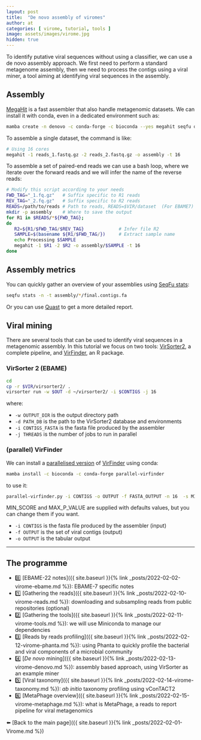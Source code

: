 ```yaml
---
layout: post
title:  "De novo assembly of viromes"
author: at
categories: [ virome, tutorial, tools ]
image: assets/images/virome.jpg
hidden: true
---
```


To identify putative viral sequences without using a classifier, we can use a de novo assembly approach.
We first need to perform a standard metagenome assembly, then we need to process the contigs using a viral miner,
a tool aiming at identifying viral sequences in the assembly.

## Assembly

[MegaHit](https://pubmed.ncbi.nlm.nih.gov/25609793/) is a fast assembler that also handle metagenomic datasets.
We can install it with conda, even in a dedicated environment such as:

```bash
mamba create -n denovo -c conda-forge -c bioconda --yes megahit seqfu quast
```

To assemble a single dataset, the command is like:


```bash
# Using 16 cores
megahit -1 reads_1.fastq.gz -2 reads_2.fastq.gz -o assembly -t 16
```
To assemble a set of paired-end reads we can use a bash loop,
where we iterate over the forward reads and we will infer the name of the reverse reads:

```bash
# Modify this script according to your needs
FWD_TAG="_1.fq.gz"   # Suffix specific to R1 reads
REV_TAG="_2.fq.gz"   # Suffix specific to R2 reads
READS=/path/to/reads # Path to reads, READS=$VIR/dataset  (For EBAME7)
mkdir -p assembly    # Where to save the output
for R1 in $READS/*${FWD_TAG};
do
   R2=${R1/$FWD_TAG/$REV_TAG}             # Infer file R2
   SAMPLE=$(basename ${R1/$FWD_TAG/})     # Extract sample name
   echo Processing $SAMPLE
   megahit -1 $R1 -2 $R2 -o assembly/$SAMPLE -t 16
done
```

## Assembly metrics

You can quickly gather an overview of your assemblies using [SeqFu stats](https://telatin.github.io/seqfu2/tools/stats.html):

```bash
seqfu stats -n -t assembly/*/final.contigs.fa
```

Or you can use [Quast](http://bioinf.spbau.ru/metaquast) to get a more detailed report.


## Viral mining

There are several tools that can be used to identify viral sequences in a metagenomic assembly. In this tutorial we focus on 
two tools:
[VirSorter2](https://github.com/jiarong/VirSorter2), a complete pipeline, and
[VirFinder](https://github.com/jessieren/VirFinder), an R package.

### VirSorter 2 (EBAME)

```bash
cd 
cp -r $VIR/virsorter2/ .
virsorter run -w $OUT -d ~/virsorter2/ -i $CONTIGS -j 16
```

where:
* `-w OUTPUT_DIR` is the output directory path
* `-d PATH_DB` is the path to the VirSorter2 database and environments
* `-i CONTIGS_FASTA` is the fasta file produced by the assembler
* `-j THREADS` is the number of jobs to run in parallel

### (parallel) VirFinder

We can install a [parallelised version](https://github.com/quadram-institute-bioscience/parallel-virfinder) of 
[VirFinder](https://github.com/jessieren/VirFinder) using conda:

```bash
mamba install -c bioconda -c conda-forge parallel-virfinder
```

to use it:
```bash
parallel-virfinder.py -i CONTIGS -o OUTPUT -f FASTA_OUTPUT -n 16  -s MIN_SCORE -p MAX_P_VALUE
```

MIN_SCORE and MAX_P_VALUE are supplied with defaults values, but you can change them if you want.

* `-i CONTIGS` is the fasta file produced by the assembler (input)
* `-f OUTPUT` is the set of viral contigs (output)
* `-o OUTPUT` is the tabular output 
  
---

## The programme

* :zero: [EBAME-22 notes]({{ site.baseurl }}{% link _posts/2022-02-02-virome-ebame.md %}): EBAME-7 specific notes
* :one: [Gathering the reads]({{ site.baseurl }}{% link _posts/2022-02-10-virome-reads.md %}):
  downloading and subsampling reads from public repositories (optional)
* :two: [Gathering the tools]({{ site.baseurl }}{% link _posts/2022-02-11-virome-tools.md %}):
  we will use Miniconda to manage our dependencies
* :three: [Reads by reads profiling]({{ site.baseurl }}{% link _posts/2022-02-12-virome-phanta.md %}):
  using Phanta to quickly profile the bacterial and viral components of a microbial community
* :four:  [_De novo_ mining]({{ site.baseurl }}{% link _posts/2022-02-13-virome-denovo.md %}):
  assembly based approach, using VirSorter as an example miner
* :five:  [Viral taxonomy]({{ site.baseurl }}{% link _posts/2022-02-14-virome-taxonomy.md %}):
  *ab initio* taxonomy profiling using vConTACT2
* :six:  [MetaPhage overview]({{ site.baseurl }}{% link _posts/2022-02-15-virome-metaphage.md %}):
  what is MetaPhage, a reads to report pipeline for viral metagenomics

:arrow_left: [Back to the main page]({{ site.baseurl }}{% link _posts/2022-02-01-Virome.md %})
